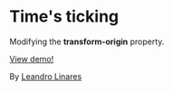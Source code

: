 # Time's ticking
Modifying the **transform-origin** property.

[View demo!](http://llinares.github.io/time-ticking/)

By [Leandro Linares](http://leanlinares.me)